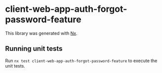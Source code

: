 # client-web-app-auth-forgot-password-feature

This library was generated with [Nx](https://nx.dev).

## Running unit tests

Run `nx test client-web-app-auth-forgot-password-feature` to execute the unit tests.
